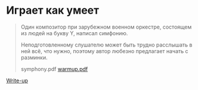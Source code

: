# Играет как умеет

> Один композитор при зарубежном военном оркестре, состоящем из людей на букву Y, написал симфонию.
>
> Неподготовленному слушателю может быть трудно расслышать в ней всё, что нужно, поэтому автор любезно предлагает начать с разминки.
>
> symphony.pdf
> [warmup.pdf](attachments/warmup.pdf)

[Write-up](WRITEUP.md)
